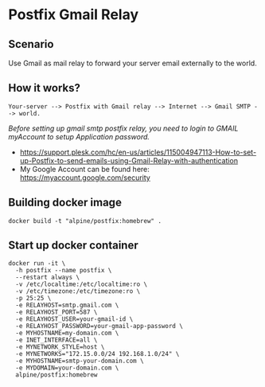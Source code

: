 # Postfix Gmail Relay 

## Scenario
Use Gmail as mail relay to forward your server email externally to the world.

## How it works?
```
Your-server --> Postfix with Gmail relay --> Internet --> Gmail SMTP --> world.
```

*Before setting up gmail smtp postfix relay, you need to login to GMAIL myAccount to setup Application password.*
 * https://support.plesk.com/hc/en-us/articles/115004947113-How-to-set-up-Postfix-to-send-emails-using-Gmail-Relay-with-authentication
 * My Google Account can be found here: https://myaccount.google.com/security

## Building docker image
```
docker build -t "alpine/postfix:homebrew" .
```

## Start up docker container
```
docker run -it \
  -h postfix --name postfix \
  --restart always \
  -v /etc/localtime:/etc/localtime:ro \
  -v /etc/timezone:/etc/timezone:ro \
  -p 25:25 \
  -e RELAYHOST=smtp.gmail.com \
  -e RELAYHOST_PORT=587 \
  -e RELAYHOST_USER=your-gmail-id \
  -e RELAYHOST_PASSWORD=your-gmail-app-password \
  -e MYHOSTNAME=my-domain.com \
  -e INET_INTERFACE=all \
  -e MYNETWORK_STYLE=host \
  -e MYNETWORKS="172.15.0.0/24 192.168.1.0/24" \
  -e MYHOSTNAME=smtp-your-domain.com \
  -e MYDOMAIN=your-domain.com \
  alpine/postfix:homebrew 

```
